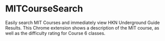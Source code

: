 # MITCourseSearch
Easily search MIT Courses and immediately view HKN Underground Guide Results.
This Chrome extension shows a description of the MIT course, as well as the difficulty rating for Course 6 classes.

